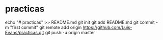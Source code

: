 # practicas
echo "# practicas" >> README.md
git init
git add README.md
git commit -m "first commit"
git remote add origin https://github.com/Luis-Evans/practicas.git
git push -u origin master
